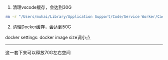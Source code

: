 1. 清理vscode缓存，会达到30G

```sh
rm -r "/Users/muhai/Library/Application Support/Code/Service Worker/CacheStorage"
```

2. 清理Docker缓存，会达到50G

docker settings: docker image size调小点

---

这一套下来可以释放70G左右空间
